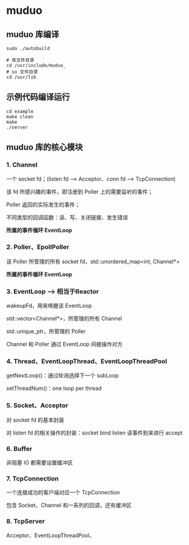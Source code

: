 # muduo

## muduo 库编译
```shell
sudo ./autobuild

# 库文件目录
cd /usr/include/muduo_
# so 文件目录
cd /usr/lib
```

## 示例代码编译运行
```shell
cd example
make clean
make
./server
```

## muduo 库的核心模块

### 1. Channel
一个 socket fd；(listen fd --> Acceptor、conn fd --> TcpConnection)

该 fd 所感兴趣的事件，即注册到 Poller 上的需要监听的事件；

Poller 返回的实际发生的事件；

不同类型的回调函数：读、写、关闭链接、发生错误

**所属的事件循环 EventLoop**

### 2. Poller、EpollPoller
该 Poller 所管理的所有 socket fd，std::unordered_map<int, Channel*>

**所属的事件循环 EventLoop**

### 3. EventLoop  --> 相当于Reactor
wakeupFd，用来唤醒该 EventLoop

std::vector<Channel*>，所管理的所有 Channel

std::unique_ptr<Poller>，所管理的 Poller

Channel 和 Poller 通过 EventLoop 间接操作对方

### 4. Thread、EventLoopThread、EventLoopThreadPool
getNextLoop()：通过轮询选择下一个 subLoop

setThreadNum()：one loop per thread

### 5. Socket、Acceptor
对 socket fd 的基本封装

对 listen fd 的相关操作的封装：socket bind listen 读事件到来进行 accept

### 6. Buffer
非阻塞 IO 都需要设置缓冲区

### 7. TcpConnection
一个连接成功的客户端对应一个 TcpConnection

包含 Socket、Channel 和一系列的回调，还有缓冲区

### 8. TcpServer
Acceptor、EventLoopThreadPool、







